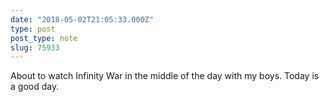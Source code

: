 ```yaml
---
date: "2018-05-02T21:05:33.000Z"
type: post 
post_type: note
slug: 75933
---
```

About to watch Infinity War in the middle of the day with my boys. Today is a good day. 
